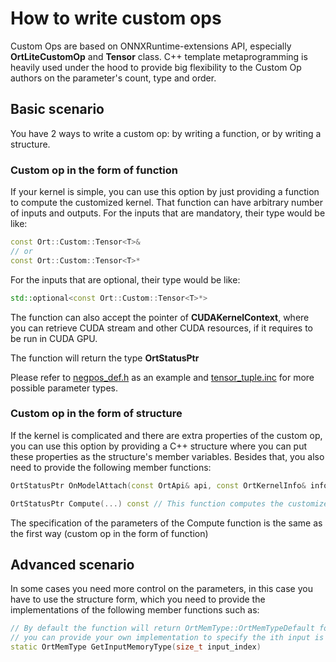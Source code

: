 # How to write custom ops

Custom Ops are based on ONNXRuntime-extensions API, especially **OrtLiteCustomOp** and **Tensor** class. C++ template metaprogramming is heavily used under the hood to provide big flexibility to the Custom Op authors on the parameter's count, type and order.

## Basic scenario

You have 2 ways to write a custom op: by writing a function, or by writing a structure.

### Custom op in the form of function

If your kernel is simple, you can use this option by just providing a function to compute the customized kernel. That function can have arbitrary number of inputs and outputs. For the inputs that are mandatory, their type would be like:

```C++
const Ort::Custom::Tensor<T>&
// or
const Ort::Custom::Tensor<T>*
```

For the inputs that are optional, their type would be like:

```C++
std::optional<const Ort::Custom::Tensor<T>*>
```

The function can also accept the pointer of **CUDAKernelContext**, where you can retrieve CUDA stream and other CUDA resources, if it requires to be run in CUDA GPU. 

The function will return the type **OrtStatusPtr**

Please refer to [negpos_def.h](https://github.com/microsoft/onnxruntime-extensions/blob/main/operators/math/cuda/negpos_def.h) as an example and [tensor_tuple.inc](https://github.com/microsoft/onnxruntime-extensions/blob/main/include/custom_op/tensor_tuple.inc) for more possible parameter types.

### Custom op in the form of structure

If the kernel is complicated and there are extra properties of the custom op, you can use this option by providing a C++ structure where you can put these properties as the structure's member variables. Besides that, you also need to provide the following member functions:

```C++
OrtStatusPtr OnModelAttach(const OrtApi& api, const OrtKernelInfo& info)    // This function initialize the properties of the custom op

OrtStatusPtr Compute(...) const // This function computes the customized kernel.
```

The specification of the parameters of the Compute function is the same as the first way (custom op in the form of function)

## Advanced scenario

In some cases you need more control on the parameters, in this case you have to use the structure form, which you need to provide the implementations of the following member functions such as:

```C++
// By default the function will return OrtMemType::OrtMemTypeDefault for all the inputs, 
// you can provide your own implementation to specify the ith input is in CPU or GPU.
static OrtMemType GetInputMemoryType(size_t input_index) 
```